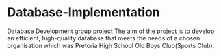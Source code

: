 # Database-Implementation
Database Development group project
The aim of the project is to develop an efficient, high-quality database that meets the needs of a chosen organisation which was Pretoria High School Old Boys Club(Sports Club).
